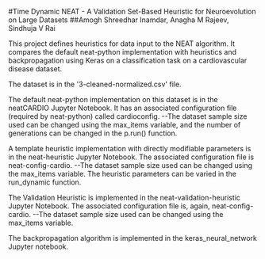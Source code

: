 #Time Dynamic NEAT - A Validation Set-Based Heuristic for Neuroevolution on Large Datasets
##Amogh Shreedhar Inamdar, Anagha M Rajeev, Sindhuja V Rai

This project defines heuristics for data input to the NEAT algorithm.
It compares the default neat-python implementation with heuristics and backpropagation using Keras on a classification task on a cardiovascular disease dataset.

The dataset is in the '3-cleaned-normalized.csv' file.

The default neat-python implementation on this dataset is in the neatCARDIO Jupyter Notebook. It has an associated configuration file (required by neat-python) called cardioconfig.
--The dataset sample size used can be changed using the max_items variable, and the number of generations can be changed in the p.run() function.

A template heuristic implementation with directly modifiable parameters is in the neat-heuristic Jupyter Notebook. The associated configuration file is neat-config-cardio.
--The dataset sample size used can be changed using the max_items variable. The heuristic parameters can be varied in the run_dynamic function.

The Validation Heuristic is implemented in the neat-validation-heuristic Jupyter Notebook. The associated configuration file is, again, neat-config-cardio.
--The dataset sample size used can be changed using the max_items variable.

The backpropagation algorithm is implemented in the keras_neural_network Jupyter notebook.


